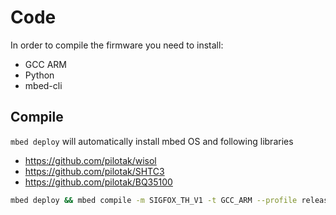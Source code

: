 # Code
In order to compile the firmware you need to install:
- GCC ARM
- Python
- mbed-cli

## Compile
`mbed deploy` will automatically install mbed OS and following libraries
- https://github.com/pilotak/wisol
- https://github.com/pilotak/SHTC3
- https://github.com/pilotak/BQ35100

```sh
mbed deploy && mbed compile -m SIGFOX_TH_V1 -t GCC_ARM --profile release
```
